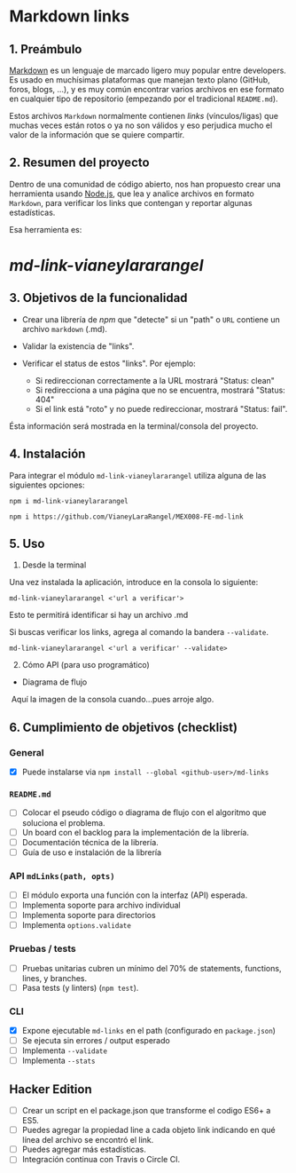 # Markdown links 

## 1. Preámbulo
[Markdown](https://es.wikipedia.org/wiki/Markdown) es un lenguaje de marcado
ligero muy popular entre developers. Es usado en muchísimas plataformas que
manejan texto plano (GitHub, foros, blogs, ...), y es muy común
encontrar varios archivos en ese formato en cualquier tipo de repositorio
(empezando por el tradicional `README.md`).

Estos archivos `Markdown` normalmente contienen _links_ (vínculos/ligas) que
muchas veces están rotos o ya no son válidos y eso perjudica mucho el valor de
la información que se quiere compartir.

## 2. Resumen del proyecto

Dentro de una comunidad de código abierto, nos han propuesto crear una
herramienta usando [Node.js](https://nodejs.org/), que lea y analice archivos
en formato `Markdown`, para verificar los links que contengan y reportar
algunas estadísticas.

Esa herramienta es:
# *md-link-vianeylararangel*


## 3. Objetivos de la funcionalidad
- Crear una librería de *npm* que "detecte" si un "path" o `URL` contiene un archivo `markdown` (.md).

- Validar la existencia de "links". 

- Verificar el status de estos "links". Por ejemplo:
    - Si redireccionan correctamente a la URL mostrará "Status: clean"
    - Si redirecciona a una página que no se encuentra, mostrará "Status: 404"
    - Si el link está "roto" y no puede redireccionar, mostrará "Status: fail".

Ésta información será mostrada en la terminal/consola del proyecto.

## 4. Instalación
Para integrar el módulo `md-link-vianeylararangel` utiliza alguna de las siguientes opciones:

`npm i md-link-vianeylararangel`

`npm i https://github.com/VianeyLaraRangel/MEX008-FE-md-link`

## 5. Uso

1. Desde la terminal

Una vez instalada la aplicación, introduce en la consola lo siguiente:

`md-link-vianeylararangel <'url a verificar'>`

Esto te permitirá identificar si hay un archivo .md

Si buscas verificar los links, agrega al comando la bandera `--validate`.

`md-link-vianeylararangel <'url a verificar' --validate>`

2. Cómo API (para uso programático)

- Diagrama de flujo
![]()

![]()
Aquí la imagen de la consola cuando...pues arroje algo.

## 6. Cumplimiento de objetivos (checklist) 

### General

- [X] Puede instalarse via `npm install --global <github-user>/md-links`

### `README.md`

- [ ] Colocar el pseudo código o diagrama de flujo con el algoritmo que soluciona el problema.
- [ ] Un board con el backlog para la implementación de la librería.
- [ ] Documentación técnica de la librería.
- [ ] Guía de uso e instalación de la librería

### API `mdLinks(path, opts)`

- [ ] El módulo exporta una función con la interfaz (API) esperada.
- [ ] Implementa soporte para archivo individual
- [ ] Implementa soporte para directorios
- [ ] Implementa `options.validate`

### Pruebas / tests

- [ ] Pruebas unitarias cubren un mínimo del 70% de statements, functions,
      lines, y branches.
- [ ] Pasa tests (y linters) (`npm test`).

### CLI

- [X] Expone ejecutable `md-links` en el path (configurado en `package.json`)
- [ ] Se ejecuta sin errores / output esperado
- [ ] Implementa `--validate`
- [ ] Implementa `--stats`

## Hacker Edition

- [ ] Crear un script en el package.json que transforme el codigo ES6+ a ES5.
- [ ] Puedes agregar la propiedad line a cada objeto link indicando en qué línea del archivo se encontró el link.
- [ ] Puedes agregar más estadísticas.
- [ ] Integración continua con Travis o Circle CI.